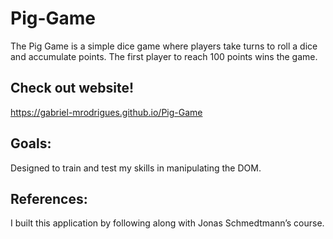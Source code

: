 # Pig-Game
The Pig Game is a simple dice game where players take turns to roll a dice and accumulate points. The first player to reach 100 points wins the game. 
## Check out website!
https://gabriel-mrodrigues.github.io/Pig-Game
## Goals:
Designed to train and test my skills in manipulating the DOM.
## References:
I built this application by following along with Jonas Schmedtmann’s course.
